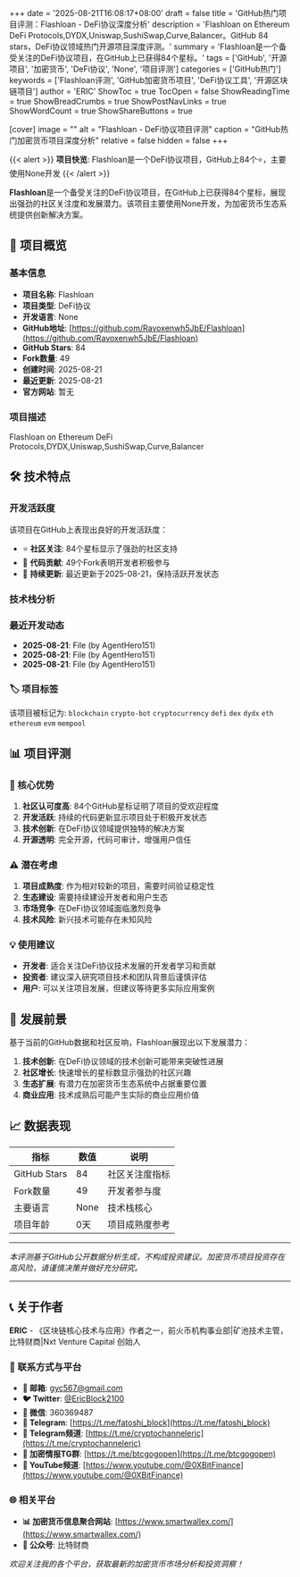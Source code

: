 +++
date = '2025-08-21T16:08:17+08:00'
draft = false
title = 'GitHub热门项目评测：Flashloan - DeFi协议深度分析'
description = 'Flashloan on Ethereum DeFi Protocols,DYDX,Uniswap,SushiSwap,Curve,Balancer。GitHub 84 stars，DeFi协议领域热门开源项目深度评测。'
summary = 'Flashloan是一个备受关注的DeFi协议项目，在GitHub上已获得84个星标。'
tags = ['GitHub', '开源项目', '加密货币', 'DeFi协议', 'None', '项目评测']
categories = ['GitHub热门']
keywords = ['Flashloan评测', 'GitHub加密货币项目', 'DeFi协议工具', '开源区块链项目']
author = 'ERIC'
ShowToc = true
TocOpen = false
ShowReadingTime = true
ShowBreadCrumbs = true
ShowPostNavLinks = true
ShowWordCount = true
ShowShareButtons = true

[cover]
image = ""
alt = "Flashloan - DeFi协议项目评测"
caption = "GitHub热门加密货币项目深度分析"
relative = false
hidden = false
+++

{{< alert >}}
**项目快览**: Flashloan是一个DeFi协议项目，GitHub上84个⭐，主要使用None开发
{{< /alert >}}

**Flashloan**是一个备受关注的DeFi协议项目，在GitHub上已获得84个星标，展现出强劲的社区关注度和发展潜力。该项目主要使用None开发，为加密货币生态系统提供创新解决方案。

## 🎯 项目概览

### 基本信息
- **项目名称**: Flashloan
- **项目类型**: DeFi协议
- **开发语言**: None
- **GitHub地址**: [https://github.com/Ravoxenwh5JbE/Flashloan](https://github.com/Ravoxenwh5JbE/Flashloan)
- **GitHub Stars**: 84
- **Fork数量**: 49
- **创建时间**: 2025-08-21
- **最近更新**: 2025-08-21
- **官方网站**: 暂无

### 项目描述
Flashloan on Ethereum DeFi Protocols,DYDX,Uniswap,SushiSwap,Curve,Balancer

## 🛠️ 技术特点

### 开发活跃度
该项目在GitHub上表现出良好的开发活跃度：
- ⭐ **社区关注**: 84个星标显示了强劲的社区支持
- 🔄 **代码贡献**: 49个Fork表明开发者积极参与
- 📅 **持续更新**: 最近更新于2025-08-21，保持活跃开发状态

### 技术栈分析

### 最近开发动态
- **2025-08-21**: File (by AgentHero151)
- **2025-08-21**: File (by AgentHero151)
- **2025-08-21**: File (by AgentHero151)


### 🏷️ 项目标签
该项目被标记为: `blockchain` `crypto-bot` `cryptocurrency` `defi` `dex` `dydx` `eth` `ethereum` `evm` `mempool`


## 📊 项目评测

### 🎯 核心优势
1. **社区认可度高**: 84个GitHub星标证明了项目的受欢迎程度
2. **开发活跃**: 持续的代码更新显示项目处于积极开发状态
3. **技术创新**: 在DeFi协议领域提供独特的解决方案
4. **开源透明**: 完全开源，代码可审计，增强用户信任

### ⚠️ 潜在考虑
1. **项目成熟度**: 作为相对较新的项目，需要时间验证稳定性
2. **生态建设**: 需要持续建设开发者和用户生态
3. **市场竞争**: 在DeFi协议领域面临激烈竞争
4. **技术风险**: 新兴技术可能存在未知风险

### 💡 使用建议
- **开发者**: 适合关注DeFi协议技术发展的开发者学习和贡献
- **投资者**: 建议深入研究项目技术和团队背景后谨慎评估
- **用户**: 可以关注项目发展，但建议等待更多实际应用案例

## 🔮 发展前景

基于当前的GitHub数据和社区反响，Flashloan展现出以下发展潜力：

1. **技术创新**: 在DeFi协议领域的技术创新可能带来突破性进展
2. **社区增长**: 快速增长的星标数显示强劲的社区兴趣
3. **生态扩展**: 有潜力在加密货币生态系统中占据重要位置
4. **商业应用**: 技术成熟后可能产生实际的商业应用价值

## 📈 数据表现

| 指标 | 数值 | 说明 |
|------|------|------|
| GitHub Stars | 84 | 社区关注度指标 |
| Fork数量 | 49 | 开发者参与度 |
| 主要语言 | None | 技术栈核心 |
| 项目年龄 | 0天 | 项目成熟度参考 |

---

*本评测基于GitHub公开数据分析生成，不构成投资建议。加密货币项目投资存在高风险，请谨慎决策并做好充分研究。*

---

## 📞 关于作者

**ERIC** - 《区块链核心技术与应用》作者之一，前火币机构事业部|矿池技术主管，比特财商|Nxt Venture Capital 创始人

### 🔗 联系方式与平台

- **📧 邮箱**: [gyc567@gmail.com](mailto:gyc567@gmail.com)
- **🐦 Twitter**: [@EricBlock2100](https://twitter.com/EricBlock2100)
- **💬 微信**: 360369487
- **📱 Telegram**: [https://t.me/fatoshi_block](https://t.me/fatoshi_block)
- **📢 Telegram频道**: [https://t.me/cryptochanneleric](https://t.me/cryptochanneleric)
- **👥 加密情报TG群**: [https://t.me/btcgogopen](https://t.me/btcgogopen)
- **🎥 YouTube频道**: [https://www.youtube.com/@0XBitFinance](https://www.youtube.com/@0XBitFinance)

### 🌐 相关平台

- **📊 加密货币信息聚合网站**: [https://www.smartwallex.com/](https://www.smartwallex.com/)
- **📖 公众号**: 比特财商

*欢迎关注我的各个平台，获取最新的加密货币市场分析和投资洞察！*
